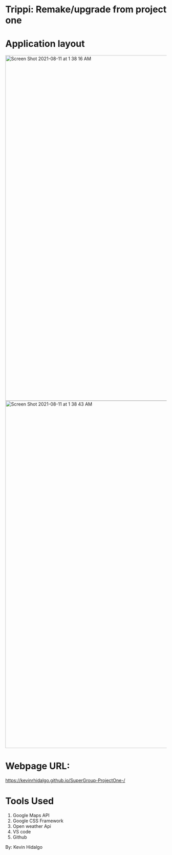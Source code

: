 # Trippi: Remake/upgrade from project one

# Application layout
<img width="1077" alt="Screen Shot 2021-08-11 at 1 38 16 AM" src="https://user-images.githubusercontent.com/78196245/128975548-43bb153f-f48c-43ab-bd7d-3b6c16d31d1b.png">
<img width="1083" alt="Screen Shot 2021-08-11 at 1 38 43 AM" src="https://user-images.githubusercontent.com/78196245/128975556-33297cdb-3530-45fa-9db4-161673b1cd4b.png">

# Webpage URL:
https://kevinrhidalgo.github.io/SuperGroup-ProjectOne-/

# Tools Used
1. Google Maps API
2. Google CSS Framework
3. Open weather Api
4. VS code
5. Github


By: Kevin Hidalgo 
